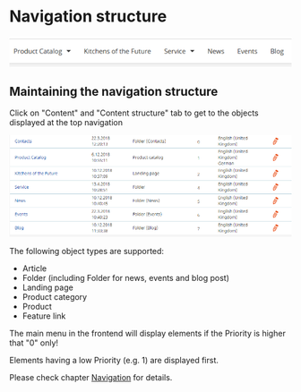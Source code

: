 # Navigation structure

![](img/navigation_structure_menu.png)

## Maintaining the navigation structure

Click on "Content" and "Content structure" tab to get to the objects displayed at the top navigation

![](img/navigation_content_structure.png)

The following object types are supported:

  - Article
  - Folder (including Folder for news, events and blog post)
  - Landing page
  - Product category
  - Product
  - Feature link

The main menu in the frontend will display elements if the Priority is higher that "0" only\! 

Elements having a low Priority (e.g. 1) are displayed first.

Please check chapter [Navigation](../../developer_manual/navigation/navigation.md) for details.
